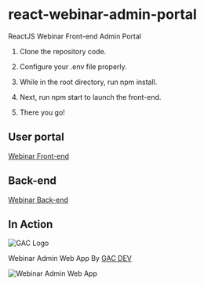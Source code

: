 # react-webinar-admin-portal
ReactJS Webinar Front-end Admin Portal

1. Clone the repository code.

2. Configure your .env file properly.

5. While in the root directory, run npm install. 

6. Next, run npm start to launch the front-end.

7. There you go!

## User portal

[Webinar Front-end](https://github.com/affkoul/react-webinar-frontend)

## Back-end

[Webinar Back-end](https://github.com/affkoul/node-webinar-backend)

## In Action

![GAC Logo](https://geniusandcourage.com/favicon.ico)

Webinar Admin Web App By [GAC DEV](https://geniusandcourage.com)

![Webinar Admin Web App](https://hlwsdtech.com/webinaradmin.png)
